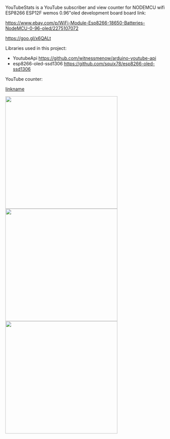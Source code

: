 YouTubeStats is a YouTube subscriber and view counter for NODEMCU wifi ESP8266 ESP12F wemos 0.96\"oled development board
board link:

https://www.ebay.com/p/WiFi-Module-Esp8266-18650-Batteries-NodeMCU-0-96-oled/2275107072

https://goo.gl/x6QALt

Libraries used in this project:
* YoutubeApi https://github.com/witnessmenow/arduino-youtube-api
* esp8266-oled-ssd1306 https://github.com/squix78/esp8266-oled-ssd1306
 
 YouTube counter:
 
[linkname](https://youtu.be/E-51DwuCdP8)
 
 <img width="350" alt=" " src="https://github.com/michaelletsch/youtube_subscriberCount_ViewCount_esp8266_oled_NodeMCU/blob/master/20171204_223745.jpg?raw=true">
 
 <img width="350" alt=" " src="https://github.com/michaelletsch/youtube_subscriberCount_ViewCount_esp8266_oled_NodeMCU/blob/master/20171204_223625.jpg?raw=true">
 
 <img width="350" alt=" " src="https://github.com/michaelletsch/youtube_subscriberCount_ViewCount_esp8266_oled_NodeMCU/blob/master/20171204_223654.jpg?raw=true">
 
